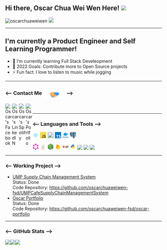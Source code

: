 ## Hi there, Oscar Chua Wei Wen Here! <img src="https://a.slack-edge.com/6c404/marketing/img/homepage/bold-existing-users/waving-hand.gif" width="16px">
<img src="https://komarev.com/ghpvc/?username=oscarchuaweiwen-fsd" alt="oscarchuaweiwen">
<img src="https://wakatime.com/badge/user/4a9d4cfc-9f68-44f6-9d3c-39b2a6045fb2.svg">

---

## I'm currently a Product Engineer and Self Learning Programmer!

- 🌱 I’m currently learning Full Stack Develeopment
- 🥅 2022 Goals: Contribute more to Open Source projects
- ⚡ Fun fact: I love to listen to music while jogging

---

### <-- Contact Me <img align="center" src="https://github.com/ashutoshpipriye/ashutoshpipriye/blob/master/Handshake.gif" height="33px" /> -->
<!--  -->
<a href="https://www.facebook.com/oscarSEgoogle/">
  <img align="left" alt="Oscar's Facebook" width="22px" src="https://upload.wikimedia.org/wikipedia/commons/c/c2/F_icon.svg" />
</a>
<a href="https://www.linkedin.com/in/oscar-chua-wei-wen-489047216/">
  <img align="left" alt="Oscar's LinkedIN" width="22px" src="https://raw.githubusercontent.com/peterthehan/peterthehan/master/assets/linkedin.svg" />
</a>
<a href="https://open.spotify.com/user/fan84ex9ejeeme2tn3tslk2ns?si=8a7ca3f2c0794d54">
  <img align="left" alt="Oscar's Spotify" width="22px" src="https://upload.wikimedia.org/wikipedia/commons/thumb/1/19/Spotify_logo_without_text.svg/1024px-Spotify_logo_without_text.svg.png" />
</a>

<a href="https://oscar-portfolio.vercel.app/">
  <img align="left" alt="Oscar's Portfolio" width="22px" src="https://cdn-icons-png.flaticon.com/512/351/351456.png" />
</a>

<br />


---

### <-- Languages and Tools -->

<code><img height="20" src="https://raw.githubusercontent.com/github/explore/80688e429a7d4ef2fca1e82350fe8e3517d3494d/topics/react/react.png"></code>
<code><img height="20" src="https://raw.githubusercontent.com/github/explore/80688e429a7d4ef2fca1e82350fe8e3517d3494d/topics/javascript/javascript.png"></code>
<code><img height="20" width="20" src="https://cdn.thenewstack.io/media/2022/05/57bb2a1f-golang.png"></code>
<code><img height="20" src="https://raw.githubusercontent.com/github/explore/80688e429a7d4ef2fca1e82350fe8e3517d3494d/topics/typescript/typescript.png"></code>
<code><img height="20" src="https://raw.githubusercontent.com/github/explore/80688e429a7d4ef2fca1e82350fe8e3517d3494d/topics/docker/docker.png"></code>
<code><img height="20" src="https://raw.githubusercontent.com/github/explore/80688e429a7d4ef2fca1e82350fe8e3517d3494d/topics/postgresql/postgresql.png"></code>

<code><img height="20" src="https://raw.githubusercontent.com/github/explore/80688e429a7d4ef2fca1e82350fe8e3517d3494d/topics/graphql/graphql.png"></code>
<code><img height="20" src="https://raw.githubusercontent.com/github/explore/80688e429a7d4ef2fca1e82350fe8e3517d3494d/topics/java/java.png"></code>
<code><img height="20" src="https://raw.githubusercontent.com/github/explore/80688e429a7d4ef2fca1e82350fe8e3517d3494d/topics/nodejs/nodejs.png"></code>
<code><img height="20" src="https://raw.githubusercontent.com/github/explore/80688e429a7d4ef2fca1e82350fe8e3517d3494d/topics/firebase/firebase.png"></code>
<code><img height="20" src="https://raw.githubusercontent.com/github/explore/80688e429a7d4ef2fca1e82350fe8e3517d3494d/topics/git/git.png"></code>
<code><img height="20" src="https://raw.githubusercontent.com/github/explore/80688e429a7d4ef2fca1e82350fe8e3517d3494d/topics/python/python.png"></code>
<code><img height="20" src="https://images.g2crowd.com/uploads/product/image/large_detail/large_detail_765dd3891d3e6fabe76d21c159f56360/prisma-io.jpg"></code>
<code><img height="20" src="https://img.stackshare.io/service/7419/20165699.png"></code>
<code><img height="20" src="https://widgetcore.com/wp-content/uploads/2022/01/nextjs.jpg"></code>


---

### <-- Working Project -->

- [UMP Supply Chain Management System](https://ump-cafe-supply-chain.web.app/) <br>
   Status: Done <br>
   Code Repository: https://github.com/oscarchuaweiwen-fsd/UMPCafeSupplyChainManagementSystem
- [Oscar Portfolio](https://oscar-portfolio.vercel.app/) <br>
   Status: Done <br>
   Code Repository: https://github.com/oscarchuaweiwen-fsd/oscar-portfolio
   
---

### <-- GitHub Stats -->
<div style="display: flex">
  <div>
    <img src="https://github-readme-stats.vercel.app/api?username=oscarchuaweiwen-fsd&show_icons=true&count_private=true&hide_border=true&theme=dark&include_all_commits=true" />
  </div>
  <div>
    <img src="https://github-readme-stats.vercel.app/api/top-langs/?username=oscarchuaweiwen-fsd&hide_border=true&layout=compact&theme=dark&hide=css,scss,html,makefile" />
  </div>
  <div>
    <img src="https://github-readme-stats.vercel.app/api/wakatime/?username=oscarchuaweiwenfsd" />
  </div>
</div
